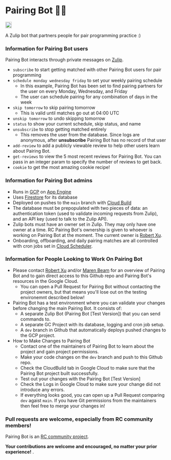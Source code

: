 # Pairing Bot :pear::robot:
<a href='http://www.recurse.com' title='Made with love at the Recurse Center'><img src='https://cloud.githubusercontent.com/assets/2883345/11325206/336ea5f4-9150-11e5-9e90-d86ad31993d8.png' height='20px'/></a>

A Zulip bot that partners people for pair programming practice :)

### Information for Pairing Bot users
Pairing Bot interacts through private messages on [Zulip](https://zulipchat.com/).
* `subscribe` to start getting matched with other Pairing Bot users for pair programming
* `schedule monday wednesday friday` to set your weekly pairing schedule
  * In this example, Pairing Bot has been set to find pairing partners for the user on every Monday, Wednesday, and Friday
  * The user can schedule pairing for any combination of days in the week
* `skip tomorrow` to skip pairing tomorrow
  * This is valid until matches go out at 04:00 UTC
* `unskip tomorrow` to undo skipping tomorrow
* `status` to show your current schedule, skip status, and name
* `unsubscribe` to stop getting matched entirely
  * This removes the user from the database. Since logs are anonymous, after **unsubscribe** Pairing Bot has no record of that user
* `add-review` to add a publicly viewable review to help other users learn about Pairing Bot.
* `get-reviews` to view the 5 most recent reviews for Pairing Bot. You can pass in an integer param to specify the number of reviews to get back.
* `cookie` to get the most amazing cookie recipe!

### Information for Pairing Bot admins
 * Runs in [GCP](https://cloud.google.com/) on [App Engine](https://cloud.google.com/appengine/docs/standard/)
 * Uses [Firestore](https://cloud.google.com/firestore/docs/) for its database
 * Deployed on pushes to the `main` branch with [Cloud Build](https://cloud.google.com/cloud-build/docs/)
 * The database must be prepopulated with two pieces of data:  an authentication token (used to validate incoming requests from Zulip), and an API key (used to talk to the Zulip API).
 * Zulip bots must have an owner set in Zulip. They may only have one owner at a time. RC Pairing Bot's ownership is given to whoever is working on Pairing Bot at the moment. The current owner is [Robert Xu](https://github.com/RobertXu).
 * Onboarding, offboarding, and daily pairing matches are all controlled with cron jobs set in [Cloud Scheduler](https://cloud.google.com/scheduler).

### Information for People Looking to Work On Pairing Bot
 * Please contact [Robert Xu](https://www.recurse.com/directory/4968-robert-xu) and/or [Maren Beam](https://www.recurse.com/directory/2907-maren-beam) for an overview of Pairing Bot and to gain direct access to this Github repo and Pairing Bot's resources in the Google Cloud.
   * You can open a Pull Request for Pairing Bot without contacting the project owners, but that means you'll lose out on the testing environemnt described below!
 * Pairing Bot has a test environment where you can validate your changes before changing the main Pairing Bot. It consists of:
   * A separate Zulip Bot (Pairing Bot [Test Version]) that you can send commands to.
   * A separate GC Project with its database, logging and cron job setup.
   * A `dev` branch in Github that automatically deploys pushed changes to the GCP project.
 * How to Make Changes to Pairing Bot
   * Contact one of the maintainers of Pairing Bot to learn about the project and gain project permissions.
   * Make your code changes on the `dev` branch and push to this Github repo.
   * Check the CloudBuild tab in Google Cloud to make sure that the Pairing Bot project built successfully.
   * Test out your changes with the Pairing Bot [Test Version]
   * Check the Logs in Google Cloud to make sure your change did not introduce any errors.
   * If everything looks good, you can open up a Pull Request comparing `dev` agaist `main`. If you have Git permissions from the maintainers then feel free to merge your changes in!

### Pull requests are welcome, especially from RC community members!
Pairing Bot is an [RC community project](https://recurse.zulipchat.com/#narrow/stream/198090-rc-community.20software).

**Your contributions are welcome and encouraged, no matter your prior experience!**
.
